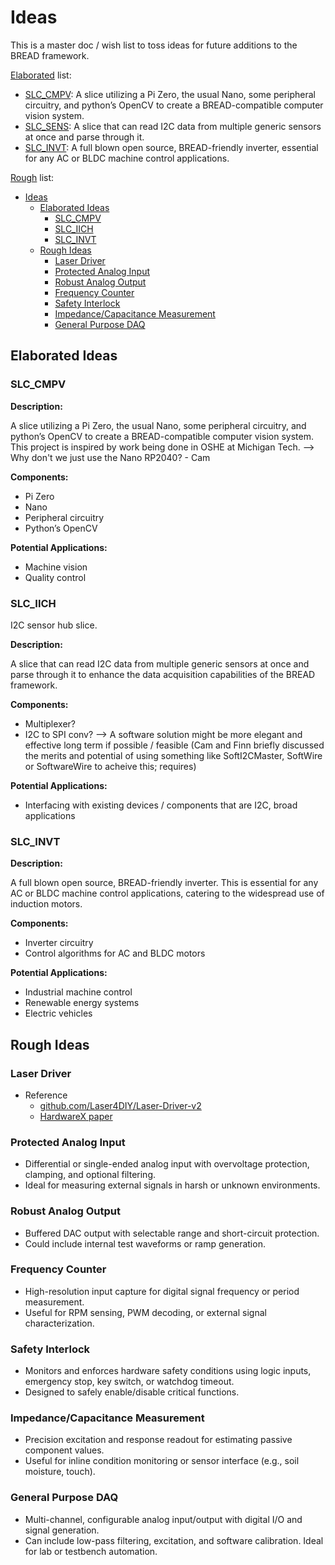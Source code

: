 # Ideas

This is a master doc / wish list to toss ideas for future additions to the BREAD framework.

[Elaborated](#elaborated-ideas) list:

- [SLC_CMPV](#slc_cmpv): A slice utilizing a Pi Zero, the usual Nano, some peripheral circuitry, and python’s OpenCV to create a BREAD-compatible computer vision system.
- [SLC_SENS](#slc_iich): A slice that can read I2C data from multiple generic sensors at once and parse through it.
- [SLC_INVT](#slc_invt): A full blown open source, BREAD-friendly inverter, essential for any AC or BLDC machine control applications.

[Rough](#rough-ideas) list:

- [Ideas](#ideas)
  - [Elaborated Ideas](#elaborated-ideas)
    - [SLC\_CMPV](#slc_cmpv)
    - [SLC\_IICH](#slc_iich)
    - [SLC\_INVT](#slc_invt)
  - [Rough Ideas](#rough-ideas)
    - [Laser Driver](#laser-driver)
    - [Protected Analog Input](#protected-analog-input)
    - [Robust Analog Output](#robust-analog-output)
    - [Frequency Counter](#frequency-counter)
    - [Safety Interlock](#safety-interlock)
    - [Impedance/Capacitance Measurement](#impedancecapacitance-measurement)
    - [General Purpose DAQ](#general-purpose-daq)

## Elaborated Ideas

### SLC_CMPV

**Description:**

A slice utilizing a Pi Zero, the usual Nano, some peripheral circuitry, and python’s OpenCV to create a BREAD-compatible computer vision system. This project is inspired by work being done in OSHE at Michigan Tech.
--> Why don't we just use the Nano RP2040? - Cam

**Components:**

- Pi Zero
- Nano
- Peripheral circuitry
- Python’s OpenCV

**Potential Applications:**

- Machine vision
- Quality control

### SLC_IICH

I2C sensor hub slice.

**Description:**

A slice that can read I2C data from multiple generic sensors at once and parse through it to enhance the data acquisition capabilities of the BREAD framework.

**Components:**

- Multiplexer?
- I2C to SPI conv?
  --> A software solution might be more elegant and effective long term if possible / feasible (Cam and Finn briefly discussed the merits and potential of using something like SoftI2CMaster, SoftWire or SoftwareWire to acheive this; requires)

**Potential Applications:**

- Interfacing with existing devices / components that are I2C, broad applications

### SLC_INVT

**Description:**

A full blown open source, BREAD-friendly inverter. This is essential for any AC or BLDC machine control applications, catering to the widespread use of induction motors.

**Components:**

- Inverter circuitry
- Control algorithms for AC and BLDC motors

**Potential Applications:**

- Industrial machine control
- Renewable energy systems
- Electric vehicles

## Rough Ideas

### Laser Driver

- Reference
  - [github.com/Laser4DIY/Laser-Driver-v2](https://github.com/Laser4DIY/Laser-Driver-v2)
  - [HardwareX paper](https://doi.org/10.1016/j.ohx.2021.e00240)

### Protected Analog Input

- Differential or single-ended analog input with overvoltage protection, clamping, and optional filtering.
- Ideal for measuring external signals in harsh or unknown environments.

### Robust Analog Output

- Buffered DAC output with selectable range and short-circuit protection.
- Could include internal test waveforms or ramp generation.

### Frequency Counter

- High-resolution input capture for digital signal frequency or period measurement.
- Useful for RPM sensing, PWM decoding, or external signal characterization.

### Safety Interlock

- Monitors and enforces hardware safety conditions using logic inputs, emergency stop, key switch, or watchdog timeout.
- Designed to safely enable/disable critical functions.

### Impedance/Capacitance Measurement

- Precision excitation and response readout for estimating passive component values.
- Useful for inline condition monitoring or sensor interface (e.g., soil moisture, touch).

### General Purpose DAQ

- Multi-channel, configurable analog input/output with digital I/O and signal generation.
- Can include low-pass filtering, excitation, and software calibration. Ideal for lab or testbench automation.
